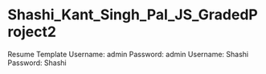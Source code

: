 # Shashi_Kant_Singh_Pal_JS_GradedProject2
Resume Template
 Username: admin
 Password: admin
 Username: Shashi
 Password: Shashi
